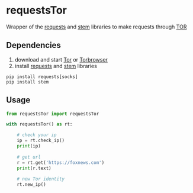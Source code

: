 # requestsTor

Wrapper of the [requests](https://docs.python-requests.org) and [stem](https://stem.torproject.org) libraries to make requests through [TOR](https://www.torproject.org)

## Dependencies
1. download and start [Tor](https://www.torproject.org/download/tor/) or [Torbrowser](https://www.torproject.org/download/)
2. install [requests](https://docs.python-requests.org) and [stem](https://stem.torproject.org) libraries
```
pip install requests[socks]
pip install stem
```

## Usage
```python
from requestsTor import requestsTor

with requestsTor() as rt:

    # check your ip
    ip = rt.check_ip()
    print(ip) 
    
    # get url
    r = rt.get('https://foxnews.com')
    print(r.text) 
    
    # new Tor identity
    rt.new_ip()

```
